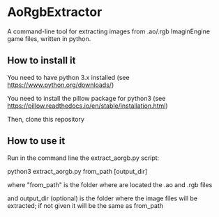 # AoRgbExtractor
A command-line tool for extracting images from .ao/.rgb ImaginEngine game files, written in python.

## How to install it

You need to have python 3.x installed (see https://www.python.org/downloads/)

You need to install the pillow package for python3 (see https://pillow.readthedocs.io/en/stable/installation.html)

Then, clone this repository


## How to use it

Run in the command line the extract_aorgb.py script: 

python3 extract\_aorgb.py from\_path \[output\_dir\]

where "from\_path" is the folder where are located the .ao and .rgb files

and output\_dir (optional) is the folder where the image files will be extracted; if not given it will be the same as from\_path
